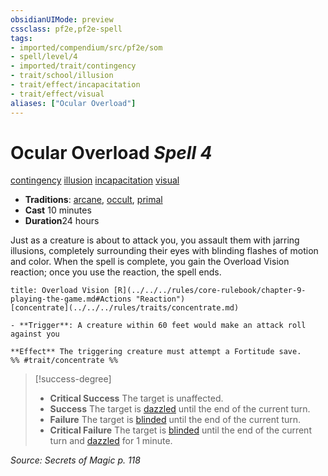 ```yaml
---
obsidianUIMode: preview
cssclass: pf2e,pf2e-spell
tags:
- imported/compendium/src/pf2e/som
- spell/level/4
- imported/trait/contingency
- trait/school/illusion
- trait/effect/incapacitation
- trait/effect/visual
aliases: ["Ocular Overload"]
---
```

# Ocular Overload *Spell 4*   
[contingency](contingency-som.md)  [illusion](illusion.md)  [incapacitation](incapacitation.md)  [visual](visual.md)  

- **Traditions**: [arcane](arcane.md), [occult](occult.md), [primal](primal.md)
- **Cast** 10 minutes 
- **Duration**24 hours

Just as a creature is about to attack you, you assault them with jarring illusions, completely surrounding their eyes with blinding flashes of motion and color. When the spell is complete, you gain the Overload Vision reaction; once you use the reaction, the spell ends.

```ad-embed-ability
title: Overload Vision [R](../../../rules/core-rulebook/chapter-9-playing-the-game.md#Actions "Reaction")
[concentrate](../../../rules/traits/concentrate.md)  

- **Trigger**: A creature within 60 feet would make an attack roll against you

**Effect** The triggering creature must attempt a Fortitude save.  
%% #trait/concentrate %%
```

> [!success-degree] 
> - **Critical Success** The target is unaffected.
> - **Success** The target is [dazzled](conditions.md#Dazzled) until the end of the current turn.
> - **Failure** The target is [blinded](conditions.md#Blinded) until the end of the current turn.
> - **Critical Failure** The target is [blinded](conditions.md#Blinded) until the end of the current turn and [dazzled](conditions.md#Dazzled) for 1 minute.

*Source: Secrets of Magic p. 118*
